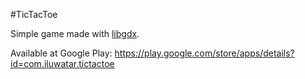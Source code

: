 #TicTacToe

Simple game made with [libgdx](http://libgdx.badlogicgames.com/).

Available at Google Play: https://play.google.com/store/apps/details?id=com.iluwatar.tictactoe
